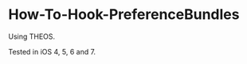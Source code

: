 How-To-Hook-PreferenceBundles
=============================

Using THEOS.

Tested in iOS 4, 5, 6 and 7.

